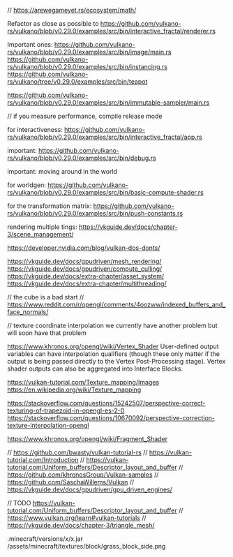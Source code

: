 // https://arewegameyet.rs/ecosystem/math/



Refactor as close as possible to https://github.com/vulkano-rs/vulkano/blob/v0.29.0/examples/src/bin/interactive_fractal/renderer.rs


Important ones:
https://github.com/vulkano-rs/vulkano/blob/v0.29.0/examples/src/bin/image/main.rs
https://github.com/vulkano-rs/vulkano/blob/v0.29.0/examples/src/bin/instancing.rs
https://github.com/vulkano-rs/vulkano/tree/v0.29.0/examples/src/bin/teapot

https://github.com/vulkano-rs/vulkano/blob/v0.29.0/examples/src/bin/immutable-sampler/main.rs

// if you measure performance, compile release mode

for interactiveness: https://github.com/vulkano-rs/vulkano/blob/v0.29.0/examples/src/bin/interactive_fractal/app.rs

important: https://github.com/vulkano-rs/vulkano/blob/v0.29.0/examples/src/bin/debug.rs

important: moving around in the world

for worldgen: https://github.com/vulkano-rs/vulkano/blob/v0.29.0/examples/src/bin/basic-compute-shader.rs

for the transformation matrix: https://github.com/vulkano-rs/vulkano/blob/v0.29.0/examples/src/bin/push-constants.rs

rendering multiple tings: https://vkguide.dev/docs/chapter-3/scene_management/

https://developer.nvidia.com/blog/vulkan-dos-donts/


https://vkguide.dev/docs/gpudriven/mesh_rendering/
https://vkguide.dev/docs/gpudriven/compute_culling/
https://vkguide.dev/docs/extra-chapter/asset_system/
https://vkguide.dev/docs/extra-chapter/multithreading/



// the cube is a bad start
// https://www.reddit.com/r/opengl/comments/4oozww/indexed_buffers_and_face_normals/

// texture coordinate interpolation
we currently have another problem but will soon have that problem

https://www.khronos.org/opengl/wiki/Vertex_Shader
User-defined output variables can have interpolation qualifiers (though these only matter if the output is being passed directly to the Vertex Post-Processing stage). Vertex shader outputs can also be aggregated into Interface Blocks.

https://vulkan-tutorial.com/Texture_mapping/Images
https://en.wikipedia.org/wiki/Texture_mapping

https://stackoverflow.com/questions/15242507/perspective-correct-texturing-of-trapezoid-in-opengl-es-2-0
https://stackoverflow.com/questions/10670092/perspective-correction-texture-interpolation-opengl

https://www.khronos.org/opengl/wiki/Fragment_Shader

// https://github.com/bwasty/vulkan-tutorial-rs
// https://vulkan-tutorial.com/Introduction
// https://vulkan-tutorial.com/Uniform_buffers/Descriptor_layout_and_buffer
// https://github.com/khronosGroup/Vulkan-samples
// https://github.com/SaschaWillems/Vulkan
// https://vkguide.dev/docs/gpudriven/gpu_driven_engines/

// TODO https://vulkan-tutorial.com/Uniform_buffers/Descriptor_layout_and_buffer
// https://www.vulkan.org/learn#vulkan-tutorials
// https://vkguide.dev/docs/chapter-3/triangle_mesh/

.minecraft/versions/x/x.jar
/assets/minecraft/textures/block/grass_block_side.png